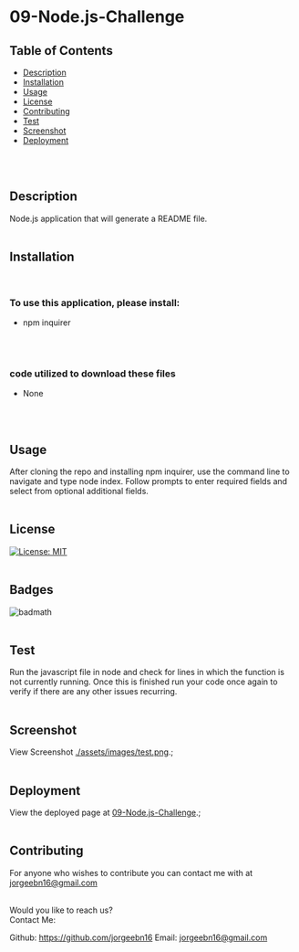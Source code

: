 # 09-Node.js-Challenge

## Table of Contents

* [Description](#Description)
* [Installation](#Installation)
* [Usage](#Usage)
* [License](#License)
* [Contributing](#Contributing)
* [Test](#Test)
* [Screenshot](#screenshot)
* [Deployment](#deployment)
</br>
</br>

## Description
Node.js application that will generate a README file.
</br>
</br>

## Installation
</br>

### To use this application, please install:
* npm inquirer
</br>
</br>

### code utilized to download these files
* None
</br>
</br>

## Usage
After cloning the repo and installing npm inquirer, use the command line to navigate and type node index. Follow prompts to enter required fields and select from optional additional fields. 
</br>
</br>

## License 
[![License: MIT](https://img.shields.io/badge/License-MIT-yellow.svg)](https://opensource.org/licenses/MIT)
</br>
</br>

## Badges
![badmath](https://img.shields.io/github/languages/top/nielsenjared/badmath)
</br>
</br>

## Test
Run the javascript file in node and check for lines in which the function is not currently running. Once this is finished run your code once again to verify if there are any other issues recurring. 
</br>
</br>

## Screenshot
View Screenshot [./assets/images/test.png](./assets/images/test.png).;
</br>
</br>

## Deployment
View the deployed page at [09-Node.js-Challenge](https://github.com/jorgeebn16/portfolio-generator).;
</br>
</br>

## Contributing
For anyone who wishes to contribute you can contact me with at jorgeebn16@gmail.com
</br>
</br>

Would you like to reach us?
</br>
Contact Me:

Github: https://github.com/jorgeebn16
Email: jorgeebn16@gmail.com
